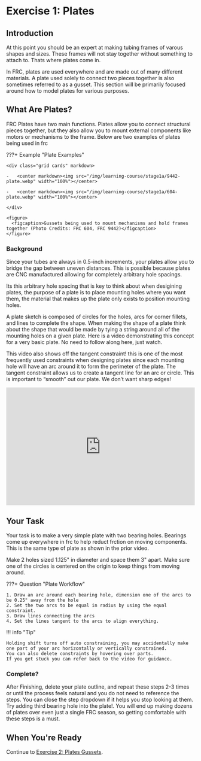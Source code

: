 # Exercise 1: Plates

## Introduction

At this point you should be an expert at making tubing frames of varous shapes and sizes. These frames will not stay together without something to attach to. Thats where plates come in.

In FRC, plates are used everywhere and are made out of many different materials. A plate used solely to connect two pieces together is also sometimes referred to as a gusset. This section will be primarily focused around how to model plates for various purposes.

## What Are Plates?

FRC Plates have two main functions. Plates allow you to connect structural pieces together, but they also allow you to mount external components like motors or mechanisms to the frame. Below are two examples of plates being used in frc

???+ Example "Plate Examples"

    <div class="grid cards" markdown>

    -   <center markdown><img src="/img/learning-course/stage1a/9442-plate.webp" width="100%"></center>

    -   <center markdown><img src="/img/learning-course/stage1a/604-plate.webp" width="100%"></center>

    </div>

    <figure>
      <figcaption>Gussets being used to mount mechanisms and hold frames together (Photo Credits: FRC 604, FRC 9442)</figcaption>
    </figure>

### Background

Since your tubes are always in 0.5-inch increments, your plates allow you to bridge the gap between uneven distances. This is possible because plates are CNC manufactured allowing for completely arbitrary hole spacings.

Its this arbitrary hole spacing that is key to think about when desigining plates, the purpose of a plate is to place mounting holes where you want them, the material that makes up the plate only exists to position mounting holes.

A plate sketch is composed of circles for the holes, arcs for corner fillets, and lines to complete the shape. When making the shape of a plate think about the shape that would be made by tying a string around all of the mounting holes on a given plate. Here is a video demonstrating this concept for a very basic plate. No need to follow along here, just watch.

This video also shows off the tangent constraint! this is one of the most frequently used constraints when designing plates since each mounting hole will have an arc around it to form the perimeter of the plate. The tangent constraint allows us to create a tangent line for an arc or circle. This is important to “smooth” out our plate. We don’t want sharp edges!

<iframe width="100%" height="315" src="https://www.youtube.com/embed/0a5A_xZJ3sw" title="YouTube video player" frameborder="0" allow="accelerometer; autoplay; clipboard-write; encrypted-media; gyroscope; picture-in-picture; web-share" allowfullscreen></iframe>

## Your Task
  
Your task is to make a very simple plate with two bearing holes. Bearings come up everywhere in frc to help reduct frction on moving components. This is the same type of plate as shown in the prior video.

Make 2 holes sized 1.125" in diameter and space them 3" apart. Make sure one of the circles is centered on the origin to keep things from moving around. 

???+ Question "Plate Workflow"

    1. Draw an arc around each bearing hole, dimension one of the arcs to be 0.25" away from the hole 
    2. Set the two arcs to be equal in radius by using the equal constraint.
    3. Draw lines connecting the arcs
    4. Set the lines tangent to the arcs to align everything.

!!! info "Tip"

    Holding shift turns off auto constraining, you may accidentally make one part of your arc horizontally or vertically constrained.
    You can also delete constraints by hovering over parts.
    If you get stuck you can refer back to the video for guidance.

### Complete?

After Finishing, delete your plate outline, and repeat these steps 2-3 times or until the process feels natural and you do not need to reference the steps. You can close the step dropdown if it helps you stop looking at them. Try adding third bearing hole into the plate!. You will end up making dozens of plates over even just a single FRC season, so getting comfortable with these steps is a must.


## When You're Ready

Continue to [Exercise 2: Plates Gussets](section2-exercise2.md).
